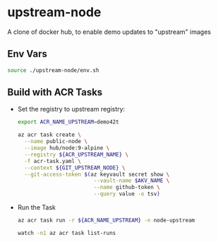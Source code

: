 # upstream-node

A clone of docker hub, to enable demo updates to "upstream" images

## Env Vars

```sh
source ./upstream-node/env.sh
```

## Build with ACR Tasks

- Set the registry to upstream registry:

  ```sh
  export ACR_NAME_UPSTREAM=demo42t

  az acr task create \
    --name public-node \
    --image hub/node:9-alpine \
    --registry ${ACR_UPSTREAM_NAME} \
    -f acr-task.yaml \
    --context ${GIT_UPSTREAM_NODE} \
    --git-access-token $(az keyvault secret show \
                          --vault-name $AKV_NAME \
                          --name github-token \
                          --query value -o tsv)
  ```
- Run the Task

  ```sh
  az acr task run -r ${ACR_NAME_UPSTREAM} -n node-upstream

  watch -n1 az acr task list-runs
  ```

